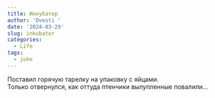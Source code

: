 ```yaml
---
title: Инкубатор
author: 'Dvesti '
date: '2024-03-29'
slug: inkubator
categories:
  - Life
tags:
  - joke
---
```


Поставил горячую тарелку на упаковку с яйцами.  
Только отвернулся, как оттуда птенчики вылупленные повалили...   
